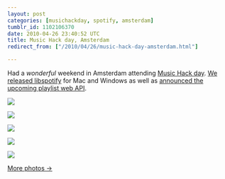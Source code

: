 ```yaml
---
layout: post
categories: [musichackday, spotify, amsterdam]
tumblr_id: 1102106370  
date: 2010-04-26 23:40:52 UTC
title: Music Hack day, Amsterdam
redirect_from: ["/2010/04/26/music-hack-day-amsterdam.html"]

---
```


Had a *wonderful* weekend in Amsterdam attending [Music Hack day](http://amsterdam.musichackday.org/). [We released libspotify](http://developer.spotify.com/blog/archives/2010/04/24/libspotify-004-adds-support-for-mac-os-x-and-windows/) for Mac and Windows as well as [announced the upcoming playlist web API](http://github.com/spotify/playlist-api).

[<img src="//farm4.static.flickr.com/3130/4556327402_ed8d55f281_b.jpg">](http://www.flickr.com/photos/rsms/sets/72157623939351964/)<br>

[<img src="//farm4.static.flickr.com/3565/4555695317_4802d637cf_b.jpg">](http://www.flickr.com/photos/rsms/sets/72157623939351964/)

<!--more-->

[<img src="//farm5.static.flickr.com/4059/4555696101_2b1a161808_b.jpg">](http://www.flickr.com/photos/rsms/sets/72157623939351964/)

[<img src="//farm4.static.flickr.com/3170/4555697181_bfea6acd6e_b.jpg">](http://www.flickr.com/photos/rsms/sets/72157623939351964/)

[<img src="//farm5.static.flickr.com/4005/4555698891_980b63d6f2_b.jpg">](http://www.flickr.com/photos/rsms/sets/72157623939351964/)

[More photos →](http://www.flickr.com/photos/rsms/sets/72157623939351964/)
